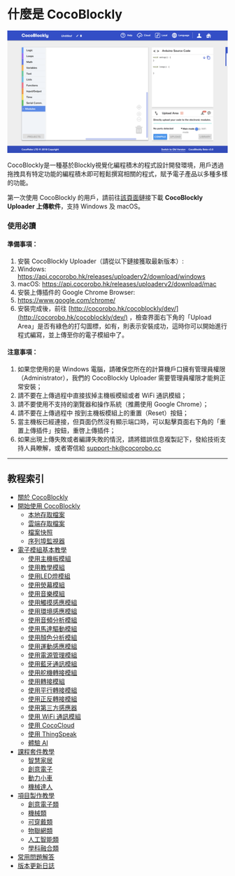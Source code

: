 # 什麼是 CocoBlockly

![](/media/about-cocoblockly.png)

CocoBlockly是一種基於Blockly視覺化編程積木的程式設計開發環境，用戶透過拖拽具有特定功能的編程積木即可輕鬆撰寫相關的程式，賦予電子產品以多種多樣的功能。

第一次使用 CocoBlockly 的用戶，請前往[該頁面](/getting-started/info)鏈接下載 **CocoBlockly Uploader 上傳軟件**，支持 Windows 及 macOS。
### 使用必讀

#### 準備事項： 

1. 安裝 CocoBlockly Uploader（請從以下鏈接獲取最新版本）:
  1. Windows: https://api.cocorobo.hk/releases/uploaderv2/download/windows
  2. macOS: https://api.cocorobo.hk/releases/uploaderv2/download/mac
2. 安裝上傳插件的 Google Chrome Browser:
  1. https://www.google.com/chrome/
3. 安裝完成後，前往 [http://cocorobo.hk/cocoblockly/dev/](http://cocorobo.hk/cocoblockly/dev/) ，檢查界面右下角的「Upload Area」是否有綠色的打勾圖標，如有，則表示安裝成功，這時你可以開始進行程式編寫，並上傳至你的電子模組中了。

#### 注意事項：

1. 如果您使用的是 Windows 電腦，請確保您所在的計算機戶口擁有管理員權限（Administrator），我們的 CocoBlockly Uploader 需要管理員權限才能夠正常安裝；
2. 請不要在上傳過程中直接拔掉主機板模組或者 WiFi 通訊模組；
3. 請不要使用不支持的瀏覽器和操作系統（推薦使用 Google Chrome）；
4. 請不要在上傳過程中 按到主機板模組上的重置（Reset）按鈕；
5. 當主機板已經連接，但頁面仍然沒有顯示端口時，可以點擊頁面右下角的「重置上傳插件」按鈕，重啓上傳插件；
6. 如果出現上傳失敗或者編譯失敗的情況，請將錯誤信息複製記下，發給技術支持人員瞭解，或者寄信給 support-hk@cocorobo.cc

---

## 教程索引

- [關於 CocoBlockly](index)
- [開始使用 CocoBlockly](/getting-started/info)
	- [本地存取檔案](/getting-started/local-storage)
	- [雲端存取檔案](/getting-started/cloud-storage)
	- [檔案快照](/getting-started/project-snapshot)
	- [序列埠監視器](/getting-started/serial-monitor)
- [電子模組基本教學](/cocomod/overview)
	- [使用主機板模組](/cocomod/main-controller)
	- [使用教學模組](/cocomod/sensor-101)
	- [使用LED燈模組 ](/cocomod/led-matrix)
	- [使用熒幕模組](/cocomod/screen)
	- [使用音樂模組](/cocomod/music)
	- [使用觸摸感應模組](/cocomod/touch)
	- [使用環境感應模組](/cocomod/environment)
	- [使用音頻分析模組](/cocomod/audio-analyzer)
	- [使用馬達驅動模組](/cocomod/motor-driver)
	- [使用顏色分析模組](/cocomod/color-analyzer)
	- [使用運動感應模組](/cocomod/motion)
	- [使用電源管理模組](/cocomod/power-management)
	- [使用藍牙通訊模組](/cocomod/bluetooth)
	- [使用舵機轉接模組](/cocomod/servo)
	- [使用轉接模組](/cocomod/hub)
	- [使用平行轉接模組](/cocomod/horizontal-adapter)
	- [使用正反轉接模組](/cocomod/reversed-adapter)
	- [使用第三方感應器](/cocomod/3rd-party)
	- [使用 WiFi 通訊模組](/cocomod/wifi)
	- [使用 CocoCloud](/cocomod/coco-cloud)
	- [使用 ThingSpeak](/cocomod/thingspeak)
	- [體驗 AI](/getting-started/ai)
- [課程套件教學](/kit/overview)
	- [智慧家居](/kit/smart-home)
	- [創意電子](/kit/creative-electronics)
	- [動力小車](/kit/robot-car)
	- [機械達人](/kit/robot-arm)
- [項目製作教學](/projects/overview)
	- [創意電子類](/projects/creative-electronics)
	- [機械類](/projects/mechanical-device)
	- [可穿戴類](/projects/wearable-device)
	- [物聯網類](/projects/iot)
	- [人工智能類](/projects/ai)
	- [學科融合類](/projects/interdisciplinary)
- [常用問題解答](faq) 
- [版本更新日誌](changelog) 
